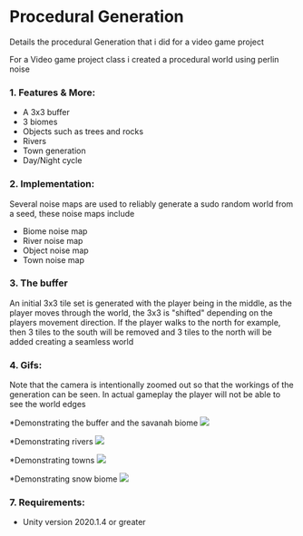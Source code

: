# Procedural Generation 
 Details the procedural Generation that i did for a video game project


For a Video game project class i created a procedural world using perlin noise 

### 1. Features & More:

* A 3x3 buffer
* 3 biomes
* Objects such as trees and rocks
* Rivers
* Town generation
* Day/Night cycle

### 2. Implementation:
Several noise maps are used to reliably generate a sudo random world from a seed, these noise maps include

* Biome noise map
* River noise map
* Object noise map
* Town noise map

### 3. The buffer

An initial 3x3 tile set is generated with the player being in the middle, as the player moves through the world, the 3x3 is "shifted" depending on the players movement direction. If the player walks to the north for example, then 3 tiles to the south will be removed and 3 tiles to the north will be added creating a seamless world  


### 4. Gifs:

Note that the camera is intentionally zoomed out so that the workings of the generation can be seen. In actual gameplay the player will not be able to see the world edges 

*Demonstrating the buffer and the savanah biome
![](buffer.gif)

*Demonstrating rivers
![](rivers.gif)

*Demonstrating towns
![](town.gif)

*Demonstrating snow biome
![](snow.gif)

### 7. Requirements:
* Unity version 2020.1.4 or greater 
